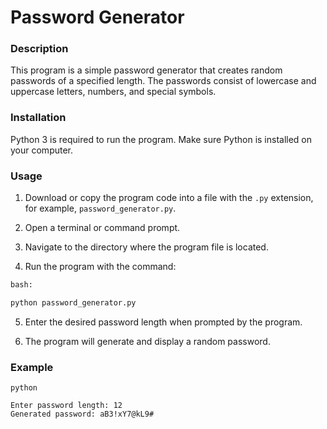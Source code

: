# Password Generator

### Description
This program is a simple password generator that creates random passwords of a specified length. The passwords consist of lowercase and uppercase letters, numbers, and special symbols.

### Installation

Python 3 is required to run the program. Make sure Python is installed on your computer.

### Usage

  1. Download or copy the program code into a file with the `.py` extension, for example, `password_generator.py`.

  2.  Open a terminal or command prompt.

  3. Navigate to the directory where the program file is located.

  4. Run the program with the command:

```python
bash:

python password_generator.py
```

5. Enter the desired password length when prompted by the program.

6. The program will generate and display a random password.

### Example
```
python

Enter password length: 12
Generated password: aB3!xY7@kL9#
```